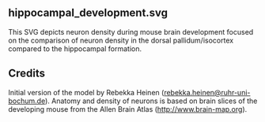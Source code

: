 ## hippocampal_development.svg

This SVG depicts neuron density during mouse brain development focused on the comparison of neuron density in the dorsal pallidum/isocortex compared to the hippocampal formation.

## Credits
Initial version of the model by Rebekka Heinen (rebekka.heinen@ruhr-uni-bochum.de). Anatomy and density of neurons is based on brain slices of the developing mouse from the Allen Brain Atlas (http://www.brain-map.org).
